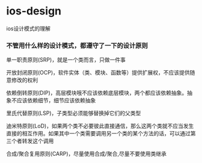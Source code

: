 # ios-design
ios设计模式的理解

### 不管用什么样的设计模式，都遵守了一下的设计原则

单一职责原则(SRP)，就是一个类而言，只做一件事

开放封闭原则(OCP)，软件实体（类、模块、函数等）提供扩展权，不应该提供随意修改的权利

依赖倒转原则(DIP)，高层模块哦不应该依赖底层模块，两个都应该依赖抽象。抽象不应该依赖细节，细节应该依赖抽象

里氏代替原则(LSP)，子类型必须能够替换掉它们的父类型

迪米特原则(LoD)，如果两个类不必要彼此直接通信，那么这两个类就不应当发生直接的相互作用。如果其中一个类需要调用另一个类的某个方法的话，可以通过第三个者转发这个调用

合成/聚合复用原则(CARP)，尽量使用合成/聚合,尽量不要使用类继承